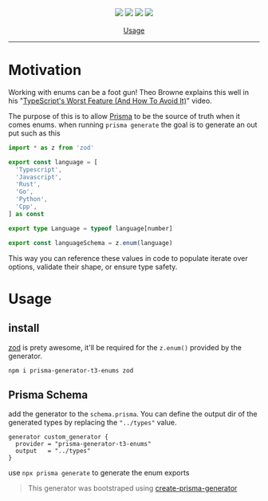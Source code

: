 <div align="center">
  <a href="https://www.npmjs.com/package/prisma-generator-t3-enums"><img src="https://img.shields.io/npm/v/prisma-generator-t3-enums.svg?style=flat" /></a>
  <a href="https://npmcharts.com/compare/prisma-generator-t3-enums?minimal=true"><img src="https://img.shields.io/npm/dm/prisma-generator-t3-enums.svg?style=flat"/></a>
  <a href="https://github.com/toddjudd/prisma-generator-t3-enums/blob/main/CONTRIBUTING.md"><img src="https://img.shields.io/badge/PRs-welcome-brightgreen.svg" /></a>
  <a href="https://github.com/toddjudd/prisma-generator-t3-enums/blob/main/LICENSE"><img src="https://img.shields.io/badge/license-MIT-blue" /></a>
  <br />
  <br />
  <a href="https://github.com/toddjudd/prisma-generator-t3-enums#Usage">Usage</a>
  <br />
  <hr />
</div>

# Motivation

Working with enums can be a foot gun! Theo Browne explains this well in his "[TypeScript's Worst Feature (And How To Avoid It)](youtube.com/watch?v=Anu8vHXsavo)" video.

The purpose of this is to allow [Prisma](https://www.prisma.io/) to be the source of truth when it comes enums. when running `prisma generate` the goal is to generate an out put such as this

```ts
import * as z from 'zod'

export const language = [
  'Typescript',
  'Javascript',
  'Rust',
  'Go',
  'Python',
  'Cpp',
] as const

export type Language = typeof language[number]

export const languageSchema = z.enum(language)
```

This way you can reference these values in code to populate iterate over options, validate their shape, or ensure type safety.

# Usage

## install

[zod](https://github.com/colinhacks/zod) is prety awesome, it'll be required for the `z.enum()` provided by the generator.

`npm i prisma-generator-t3-enums zod`

## Prisma Schema

add the generator to the `schema.prisma`. You can define the output dir of the generated types by replacing the `"../types"` value.

```prisma
generator custom_generator {
  provider = "prisma-generator-t3-enums"
  output   = "../types"
}
```

use `npx prisma generate` to generate the enum exports

> This generator was bootstraped using [create-prisma-generator](https://github.com/YassinEldeeb/create-prisma-generator)
